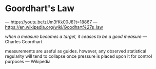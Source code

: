 # Goordhart's Law

&mdash; <https://youtu.be/zUm3fKk00J8?t=18867> &mdash; <https://en.wikipedia.org/wiki/Goodhart%27s_law>

_when a measure becomes a target, it ceases to be a good measure_ &mdash; Charles Goordhart

measurements are useful as guides. however, any observed statistical regularity will tend to collapse once pressure is placed upon it for control purposes &mdash; Wikipedia
